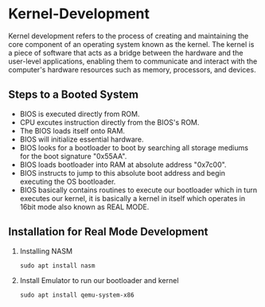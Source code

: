 # Kernel-Development

Kernel development refers to the process of creating and maintaining the core component of an operating system known as the kernel. The kernel is a piece of software that acts as a bridge between the hardware and the user-level applications, enabling them to communicate and interact with the computer's hardware resources such as memory, processors, and devices.

## Steps to a Booted System

- BIOS is executed directly from ROM.
- CPU excutes instruction directly from the BIOS's ROM.
- The BIOS loads itself onto RAM.
- BIOS will initialize essential hardware.
- BIOS looks for a bootloader to boot by searching all storage mediums for the  boot signature "0x55AA".
- BIOS loads bootloader into RAM at absolute address "0x7c00".
- BIOS instructs to jump to this absolute boot address and begin executing the OS bootloader.
- BIOS basically contains routines to execute our bootloader which in turn executes our kernel, it is basically a kernel in itself which operates in 16bit mode also known as REAL MODE.

## Installation for Real Mode Development

1. Installing NASM

   ```terminal
   sudo apt install nasm
   ```

2. Install Emulator to run our bootloader and kernel

   ```terminal
   sudo apt install qemu-system-x86
   ```
